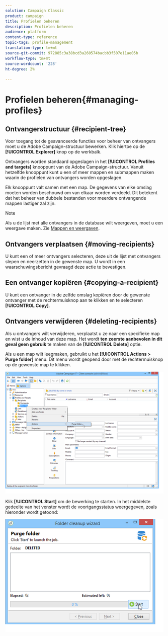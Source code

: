```yaml
---
solution: Campaign Classic
product: campaign
title: Profielen beheren
description: Profielen beheren
audience: platform
content-type: reference
topic-tags: profile-management
translation-type: tm+mt
source-git-commit: 972885c3a38bcd3a260574bacbb3f507e11ae05b
workflow-type: tm+mt
source-wordcount: '228'
ht-degree: 2%

---
```



# Profielen beheren{#managing-profiles}

## Ontvangerstructuur {#recipient-tree}

Voor toegang tot de geavanceerde functies voor beheer van ontvangers moet u de Adobe Campaign-structuur bewerken. Klik hiertoe op de **[!UICONTROL Explorer]** knop op de werkbalk.

Ontvangers worden standaard opgeslagen in het **[!UICONTROL Profiles and targets]** knooppunt van de Adobe Campaign-structuur. Vanuit hetzelfde knooppunt kunt u een of meer mappen en submappen maken waarin de profielen van ontvangers worden opgeslagen.

Elk knooppunt valt samen met een map. De gegevens van elke omslag moeten worden beschouwd om van elkaar worden verdeeld. Dit betekent dat het beheer van dubbele bestanden voor meerdere ontvangende mappen lastiger zal zijn.

>[!NOTE]
>
>Als u de lijst met alle ontvangers in de database wilt weergeven, moet u een weergave maken. Zie [Mappen en weergaven](../../platform/using/access-management.md#folders-and-views).

## Ontvangers verplaatsen {#moving-recipients}

U kunt een of meer ontvangers selecteren, deze uit de lijst met ontvangers slepen en neerzetten in de gewenste map. U wordt in een waarschuwingsbericht gevraagd deze actie te bevestigen.

## Een ontvanger kopiëren {#copying-a-recipient}

U kunt een ontvanger in de zelfde omslag kopiëren door de gewenste ontvanger met de rechtermuisknop aan te klikken en te selecteren **[!UICONTROL Copy]**.

## Ontvangers verwijderen {#deleting-recipients}

Als u ontvangers wilt verwijderen, verplaatst u ze naar een specifieke map en wist u de inhoud van deze map. Het wordt **ten zeerste aanbevolen in dit geval geen gebruik** te maken van de **[!UICONTROL Delete]** optie.

Als u een map wilt leegmaken, gebruikt u het **[!UICONTROL Actions > Purge folder]** menu. Dit menu wordt geopend door met de rechtermuisknop op de gewenste map te klikken.

![](assets/s_ncs_user_purge_folder.png)

Klik **[!UICONTROL Start]** om de bewerking te starten. In het middelste gedeelte van het venster wordt de voortgangsstatus weergegeven, zoals hieronder wordt getoond:

![](assets/s_ncs_user_purge_folder_start.png)

